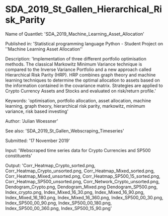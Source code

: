 # SDA_2019_St_Gallen_Hierarchical_Risk_Parity

Name of Quantlet: 'SDA_2019_Machine_Learning_Asset_Allocation'

Published in: 'Statistical programming language Python - Student Project on ''Machine Learning Asset Allocation''

Description: 'Implementation of three different portfolio optimisation methods. The classical Markowitz Minimum Variance technique is compared to the Inverse Variance Portfolio and a new approach called Hierarchical Risk Parity (HRP). HRP combines graph theory and machine learning techniques to determine the optimal allocation to assets based on the information contained in the covariance matrix. Strategies are applied to Crypto Currency Assets and Stocks and evaluated on risk/return profile.'

Keywords: 'optimisation, portfolio allocation, asset allocation, machine learning, graph theory, hierarchical risk parity, markowitz, minimum variance, risk based investing'

Author: 'Julian Woessner'

See also: 'SDA_2019_St_Gallen_Webscraping_Timeseries'

Submitted:  '17 November 2019'

Input: 'Webscraped time series data for Crypto Currencies and SP500 constituents'

Output:  'Corr_Heatmap_Crypto_sorted.png, Corr_Heatmap_Crypto_unsorted.png, Corr_Heatmap_Mixed_sorted.png, Corr_Heatmap_Mixed_unsorted.png, Corr_Heatmap_SP500_15_sorted.png, Corr_Heatmap_SP500_unsorted.png, Corr_Network_Crypto_unsorted.png, Dendogram_Crypto.png, Dendogram_Mixed.png Dendogram_SP500.png, Index_crypto.png, Index_Mixed_16_30.png, Index_Mixed_16_90.png, Index_Mixed_16_180.png, Index_Mixed_16_360.png, Index_SP500_00_30.png, Index_SP500_00_90.png, Index_SP500_00_180.png, Index_SP500_00_360.png, Index_SP500_15_90.png'
